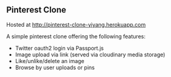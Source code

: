 ## Pinterest Clone

Hosted at http://pinterest-clone-yiyang.herokuapp.com

A simple pinterest clone offering the following features:
* Twitter oauth2 login via Passport.js
* Image upload via link (served via cloudinary media storage)
* Like/unlike/delete an image
* Browse by user uploads or pins
